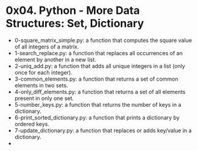 # 0x04. Python - More Data Structures: Set, Dictionary

* 0-square_matrix_simple.py: a function that computes the square value of all integers of a matrix.
* 1-search_replace.py: a function that replaces all occurrences of an element by another in a new list.
*  2-uniq_add.py: a function that adds all unique integers in a list (only once for each integer).
* 3-common_elements.py: a function that returns a set of common elements in two sets.
* 4-only_diff_elements.py: a function that returns a set of all elements present in only one set.
* 5-number_keys.py: a function that returns the number of keys in a dictionary.
* 6-print_sorted_dictionary.py: a function that prints a dictionary by ordered keys.
* 7-update_dictionary.py: a function that replaces or adds key/value in a dictionary.
* 